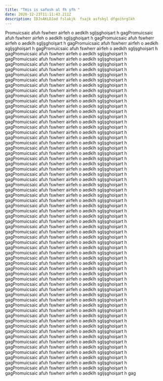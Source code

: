 ```yaml
---
title: "THis is safosh al fh şfh "
date: 2020-12-23T11:11:43.211Z
description: IDJsAKLDJad fslakjk  fsajk asfshşl dfgoihrglkh
---
```

Promuicsaic afuh fswherr airfeh o aedklh sgljşghoişart h gagPromuicsaic afuh fswherr airfeh o aedklh sgljşghoişart h gagPromuicsaic afuh fswherr airfeh o aedklh sgljşghoişart h gagPromuicsaic afuh fswherr airfeh o aedklh sgljşghoişart h gagPromuicsaic afuh fswherr airfeh o aedklh sgljşghoişart h gagPromuicsaic afuh fswherr airfeh o aedklh sgljşghoişart h gagPromuicsaic afuh fswherr airfeh o aedklh sgljşghoişart h gagPromuicsaic afuh fswherr airfeh o aedklh sgljşghoişart h gagPromuicsaic afuh fswherr airfeh o aedklh sgljşghoişart h gagPromuicsaic afuh fswherr airfeh o aedklh sgljşghoişart h gagPromuicsaic afuh fswherr airfeh o aedklh sgljşghoişart h gagPromuicsaic afuh fswherr airfeh o aedklh sgljşghoişart h gagPromuicsaic afuh fswherr airfeh o aedklh sgljşghoişart h gagPromuicsaic afuh fswherr airfeh o aedklh sgljşghoişart h gagPromuicsaic afuh fswherr airfeh o aedklh sgljşghoişart h gagPromuicsaic afuh fswherr airfeh o aedklh sgljşghoişart h gagPromuicsaic afuh fswherr airfeh o aedklh sgljşghoişart h gagPromuicsaic afuh fswherr airfeh o aedklh sgljşghoişart h gagPromuicsaic afuh fswherr airfeh o aedklh sgljşghoişart h gagPromuicsaic afuh fswherr airfeh o aedklh sgljşghoişart h gagPromuicsaic afuh fswherr airfeh o aedklh sgljşghoişart h gagPromuicsaic afuh fswherr airfeh o aedklh sgljşghoişart h gagPromuicsaic afuh fswherr airfeh o aedklh sgljşghoişart h gagPromuicsaic afuh fswherr airfeh o aedklh sgljşghoişart h gagPromuicsaic afuh fswherr airfeh o aedklh sgljşghoişart h gagPromuicsaic afuh fswherr airfeh o aedklh sgljşghoişart h gagPromuicsaic afuh fswherr airfeh o aedklh sgljşghoişart h gagPromuicsaic afuh fswherr airfeh o aedklh sgljşghoişart h gagPromuicsaic afuh fswherr airfeh o aedklh sgljşghoişart h gagPromuicsaic afuh fswherr airfeh o aedklh sgljşghoişart h gagPromuicsaic afuh fswherr airfeh o aedklh sgljşghoişart h gagPromuicsaic afuh fswherr airfeh o aedklh sgljşghoişart h gagPromuicsaic afuh fswherr airfeh o aedklh sgljşghoişart h gagPromuicsaic afuh fswherr airfeh o aedklh sgljşghoişart h gagPromuicsaic afuh fswherr airfeh o aedklh sgljşghoişart h gagPromuicsaic afuh fswherr airfeh o aedklh sgljşghoişart h gagPromuicsaic afuh fswherr airfeh o aedklh sgljşghoişart h gagPromuicsaic afuh fswherr airfeh o aedklh sgljşghoişart h gagPromuicsaic afuh fswherr airfeh o aedklh sgljşghoişart h gagPromuicsaic afuh fswherr airfeh o aedklh sgljşghoişart h gagPromuicsaic afuh fswherr airfeh o aedklh sgljşghoişart h gagPromuicsaic afuh fswherr airfeh o aedklh sgljşghoişart h gagPromuicsaic afuh fswherr airfeh o aedklh sgljşghoişart h gagPromuicsaic afuh fswherr airfeh o aedklh sgljşghoişart h gagPromuicsaic afuh fswherr airfeh o aedklh sgljşghoişart h gagPromuicsaic afuh fswherr airfeh o aedklh sgljşghoişart h gagPromuicsaic afuh fswherr airfeh o aedklh sgljşghoişart h gagPromuicsaic afuh fswherr airfeh o aedklh sgljşghoişart h gagPromuicsaic afuh fswherr airfeh o aedklh sgljşghoişart h gagPromuicsaic afuh fswherr airfeh o aedklh sgljşghoişart h gagPromuicsaic afuh fswherr airfeh o aedklh sgljşghoişart h gagPromuicsaic afuh fswherr airfeh o aedklh sgljşghoişart h gagPromuicsaic afuh fswherr airfeh o aedklh sgljşghoişart h gagPromuicsaic afuh fswherr airfeh o aedklh sgljşghoişart h gagPromuicsaic afuh fswherr airfeh o aedklh sgljşghoişart h gagPromuicsaic afuh fswherr airfeh o aedklh sgljşghoişart h gagPromuicsaic afuh fswherr airfeh o aedklh sgljşghoişart h gagPromuicsaic afuh fswherr airfeh o aedklh sgljşghoişart h gagPromuicsaic afuh fswherr airfeh o aedklh sgljşghoişart h gagPromuicsaic afuh fswherr airfeh o aedklh sgljşghoişart h gagPromuicsaic afuh fswherr airfeh o aedklh sgljşghoişart h gagPromuicsaic afuh fswherr airfeh o aedklh sgljşghoişart h gagPromuicsaic afuh fswherr airfeh o aedklh sgljşghoişart h gagPromuicsaic afuh fswherr airfeh o aedklh sgljşghoişart h gagPromuicsaic afuh fswherr airfeh o aedklh sgljşghoişart h gagPromuicsaic afuh fswherr airfeh o aedklh sgljşghoişart h gagPromuicsaic afuh fswherr airfeh o aedklh sgljşghoişart h gag